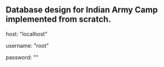 Database design for Indian Army Camp implemented from scratch.
--------------------------------------------------------------
host: "localhost"

username: "root"

password: ""

